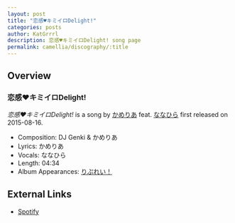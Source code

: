 ```yaml
---
layout: post
title: "恋感♥キミイロDelight!"
categories: posts
author: KatGrrrl
description: 恋感♥キミイロDelight! song page
permalink: camellia/discography/:title
---
```


## Overview

### 恋感♥キミイロDelight!

*恋感♥キミイロDelight!* is a song by [かめりあ](/camellia) feat. [ななひら](#) first released on 2015-08-16.

* Composition: DJ Genki & かめりあ
* Lyrics: かめりあ
* Vocals: ななひら
* Length: 04:34
* Album Appearances: [りぷれい！](/camellia/albums/Replay)

## External Links

* [Spotify](https://open.spotify.com/track/5WNoegRbGNLW2JLoAU21JW?si=b195caaf305b44db)
